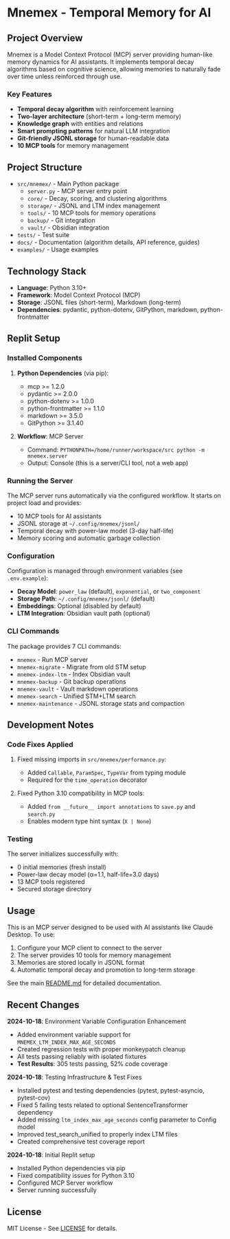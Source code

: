 # Mnemex - Temporal Memory for AI

## Project Overview

Mnemex is a Model Context Protocol (MCP) server providing human-like memory dynamics for AI assistants. It implements temporal decay algorithms based on cognitive science, allowing memories to naturally fade over time unless reinforced through use.

### Key Features

- **Temporal decay algorithm** with reinforcement learning
- **Two-layer architecture** (short-term + long-term memory)
- **Knowledge graph** with entities and relations
- **Smart prompting patterns** for natural LLM integration
- **Git-friendly JSONL storage** for human-readable data
- **10 MCP tools** for memory management

## Project Structure

- `src/mnemex/` - Main Python package
  - `server.py` - MCP server entry point
  - `core/` - Decay, scoring, and clustering algorithms
  - `storage/` - JSONL and LTM index management
  - `tools/` - 10 MCP tools for memory operations
  - `backup/` - Git integration
  - `vault/` - Obsidian integration
- `tests/` - Test suite
- `docs/` - Documentation (algorithm details, API reference, guides)
- `examples/` - Usage examples

## Technology Stack

- **Language**: Python 3.10+
- **Framework**: Model Context Protocol (MCP)
- **Storage**: JSONL files (short-term), Markdown (long-term)
- **Dependencies**: pydantic, python-dotenv, GitPython, markdown, python-frontmatter

## Replit Setup

### Installed Components

1. **Python Dependencies** (via pip):
   - mcp >= 1.2.0
   - pydantic >= 2.0.0
   - python-dotenv >= 1.0.0
   - python-frontmatter >= 1.1.0
   - markdown >= 3.5.0
   - GitPython >= 3.1.40

2. **Workflow**: MCP Server
   - Command: `PYTHONPATH=/home/runner/workspace/src python -m mnemex.server`
   - Output: Console (this is a server/CLI tool, not a web app)

### Running the Server

The MCP server runs automatically via the configured workflow. It starts on project load and provides:

- 10 MCP tools for AI assistants
- JSONL storage at `~/.config/mnemex/jsonl/`
- Temporal decay with power-law model (3-day half-life)
- Memory scoring and automatic garbage collection

### Configuration

Configuration is managed through environment variables (see `.env.example`):

- **Decay Model**: `power_law` (default), `exponential`, or `two_component`
- **Storage Path**: `~/.config/mnemex/jsonl/` (default)
- **Embeddings**: Optional (disabled by default)
- **LTM Integration**: Obsidian vault path (optional)

### CLI Commands

The package provides 7 CLI commands:

- `mnemex` - Run MCP server
- `mnemex-migrate` - Migrate from old STM setup
- `mnemex-index-ltm` - Index Obsidian vault
- `mnemex-backup` - Git backup operations
- `mnemex-vault` - Vault markdown operations
- `mnemex-search` - Unified STM+LTM search
- `mnemex-maintenance` - JSONL storage stats and compaction

## Development Notes

### Code Fixes Applied

1. Fixed missing imports in `src/mnemex/performance.py`:
   - Added `Callable`, `ParamSpec`, `TypeVar` from typing module
   - Required for the `time_operation` decorator

2. Fixed Python 3.10 compatibility in MCP tools:
   - Added `from __future__ import annotations` to `save.py` and `search.py`
   - Enables modern type hint syntax (`X | None`)

### Testing

The server initializes successfully with:
- 0 initial memories (fresh install)
- Power-law decay model (α=1.1, half-life=3.0 days)
- 13 MCP tools registered
- Secured storage directory

## Usage

This is an MCP server designed to be used with AI assistants like Claude Desktop. To use:

1. Configure your MCP client to connect to the server
2. The server provides 10 tools for memory management
3. Memories are stored locally in JSONL format
4. Automatic temporal decay and promotion to long-term storage

See the main [README.md](README.md) for detailed documentation.

## Recent Changes

**2024-10-18**: Environment Variable Configuration Enhancement
- Added environment variable support for `MNEMEX_LTM_INDEX_MAX_AGE_SECONDS`
- Created regression tests with proper monkeypatch cleanup
- All tests passing reliably with isolated fixtures
- **Test Results**: 305 tests passing, 52% code coverage

**2024-10-18**: Testing Infrastructure & Test Fixes
- Installed pytest and testing dependencies (pytest, pytest-asyncio, pytest-cov)
- Fixed 5 failing tests related to optional SentenceTransformer dependency
- Added missing `ltm_index_max_age_seconds` config parameter to Config model
- Improved test_search_unified to properly index LTM files
- Created comprehensive test coverage report

**2024-10-18**: Initial Replit setup
- Installed Python dependencies via pip
- Fixed compatibility issues for Python 3.10
- Configured MCP Server workflow
- Server running successfully

## License

MIT License - See [LICENSE](LICENSE) for details.
